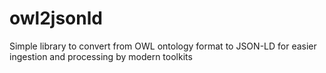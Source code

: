 # owl2jsonld

Simple library to convert from OWL ontology format to JSON-LD for
easier ingestion and processing by modern toolkits

